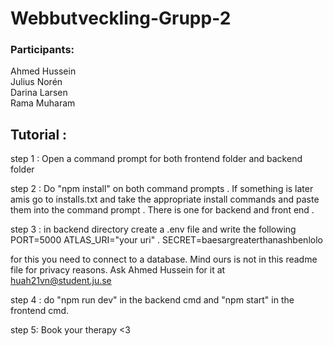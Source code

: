 
# Webbutveckling-Grupp-2

### Participants:<br>
Ahmed Hussein<br>
Julius Norén<br>
Darina Larsen<br>
Rama Muharam

## Tutorial :

step 1 : Open a command prompt for both frontend folder and backend folder

step 2 : Do "npm install" on both command prompts . If something is later amis go to installs.txt and take the appropriate install commands and paste them into the command prompt . There is one for backend and front end .

step 3 : in backend directory create a .env file and write the following 
PORT=5000
ATLAS_URI="your uri" .
SECRET=baesargreaterthanashbenlolo

for this you need to connect to a database. Mind ours is not in this readme file for privacy reasons. Ask Ahmed Hussein for it at huah21vn@student.ju.se

step 4 : do "npm run dev" in the backend cmd and "npm start" in the frontend cmd.

step 5: Book your therapy <3


